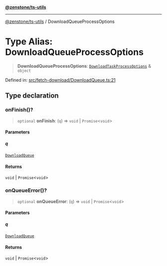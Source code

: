 [**@zenstone/ts-utils**](../README.md)

***

[@zenstone/ts-utils](../globals.md) / DownloadQueueProcessOptions

# Type Alias: DownloadQueueProcessOptions

> **DownloadQueueProcessOptions**: [`DownloadTaskProcessOptions`](DownloadTaskProcessOptions.md) & `object`

Defined in: [src/fetch-download/DownloadQueue.ts:21](https://github.com/janpoem/ts-utils/blob/034fdce9c8e357e20394a193c81088a159ce6f86/src/fetch-download/DownloadQueue.ts#L21)

## Type declaration

### onFinish()?

> `optional` **onFinish**: (`q`) => `void` \| `Promise`\<`void`\>

#### Parameters

##### q

[`DownloadQueue`](../classes/DownloadQueue.md)

#### Returns

`void` \| `Promise`\<`void`\>

### onQueueError()?

> `optional` **onQueueError**: (`q`) => `void` \| `Promise`\<`void`\>

#### Parameters

##### q

[`DownloadQueue`](../classes/DownloadQueue.md)

#### Returns

`void` \| `Promise`\<`void`\>
